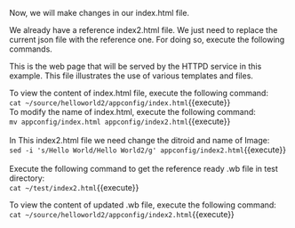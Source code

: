 Now, we will make changes in our index.html file.<br>

We already have a reference index2.html file. We just need to replace the current json file with the reference one. For doing so, execute the following commands.

This is the web page that will be served by the HTTPD service in this example. This file illustrates the use of various templates and files.

To view the content of index.html file, execute the following command:<br>
`cat ~/source/helloworld2/appconfig/index.html`{{execute}}
<br>
To modify the name of index.html, execute the following command:<br>
`mv appconfig/index.html appconfig/index2.html`{{execute}}
<br>
<br>In This index2.html file we need change the ditroid and name of Image:<br>
`sed -i 's/Hello World/Hello World2/g' appconfig/index2.html`{{execute}}
<br>
<br>Execute the following command to get the reference ready .wb file in test directory:
<br>`cat ~/test/index2.html`{{execute}}

To view the content of updated .wb file, execute the following command:<br>
`cat ~/source/helloworld2/appconfig/index2.html`{{execute}}


